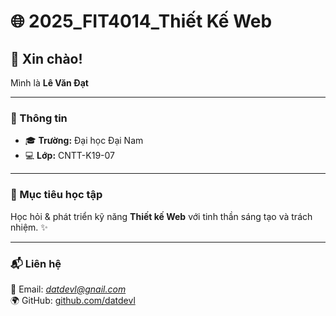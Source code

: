 # 🌐 2025_FIT4014_Thiết Kế Web  

## 👋 Xin chào!  
Mình là **Lê Văn Đạt**  

---

### 🏫 Thông tin
- 🎓 **Trường:** Đại học Đại Nam  
- 💻 **Lớp:** CNTT-K19-07  

---

### 🚀 Mục tiêu học tập
Học hỏi & phát triển kỹ năng **Thiết kế Web** với tinh thần sáng tạo và trách nhiệm. ✨  

---

### 📬 Liên hệ
📧 Email: *datdevl@gnail.com*  
🌍 GitHub: [github.com/datdevl](https://github.com/datdevl)  
